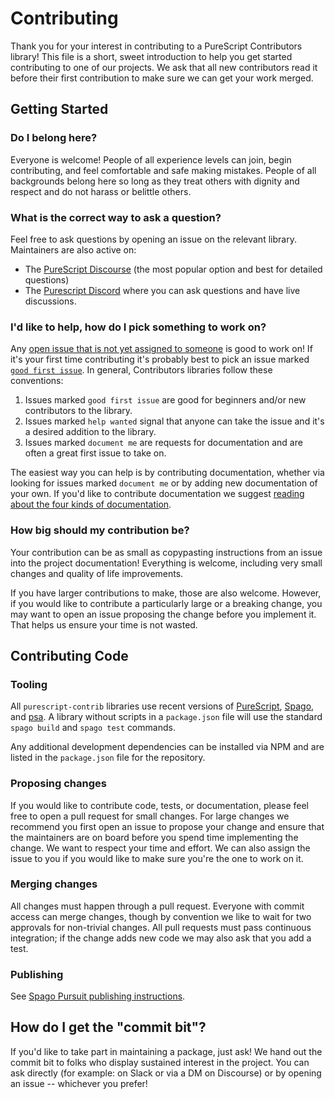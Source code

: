 # Contributing

Thank you for your interest in contributing to a PureScript Contributors library! This file is a short, sweet introduction to help you get started contributing to one of our projects. We ask that all new contributors read it before their first contribution to make sure we can get your work merged.

## Getting Started

### Do I belong here?

Everyone is welcome! People of all experience levels can join, begin contributing, and feel comfortable and safe making mistakes. People of all backgrounds belong here so long as they treat others with dignity and respect and do not harass or belittle others.

### What is the correct way to ask a question?

Feel free to ask questions by opening an issue on the relevant library. Maintainers are also active on:

- The [PureScript Discourse](https://discourse.purescript.org) (the most popular option and best for detailed questions)
- The [Purescript Discord](https://purescript.org/chat) where you can ask questions and have live discussions.

### I'd like to help, how do I pick something to work on?

Any [open issue that is not yet assigned to someone](https://github.com/issues?q=is%3Aopen+is%3Aissue+archived%3Afalse+user%3Apurescript-contrib+no%3Aassignee) is good to work on! If it's your first time contributing it's probably best to pick an issue marked [`good first issue`](https://github.com/issues?q=is%3Aopen+is%3Aissue+archived%3Afalse+user%3Apurescript-contrib+no%3Aassignee+label%3A%22good+first+issue%22). In general, Contributors libraries follow these conventions:

1. Issues marked `good first issue` are good for beginners and/or new contributors to the library.
2. Issues marked `help wanted` signal that anyone can take the issue and it's a desired addition to the library.
3. Issues marked `document me` are requests for documentation and are often a great first issue to take on.

The easiest way you can help is by contributing documentation, whether via looking for issues marked `document me` or by adding new documentation of your own. If you'd like to contribute documentation we suggest [reading about the four kinds of documentation](https://documentation.divio.com).

### How big should my contribution be?

Your contribution can be as small as copypasting instructions from an issue into the project documentation! Everything is welcome, including very small changes and quality of life improvements.

If you have larger contributions to make, those are also welcome. However, if you would like to contribute a particularly large or a breaking change, you may want to open an issue proposing the change before you implement it. That helps us ensure your time is not wasted.

## Contributing Code

### Tooling

All `purescript-contrib` libraries use recent versions of [PureScript](https://github.com/purescript/purescript), [Spago](https://github.com/purescript/spago), and [psa](https://github.com/natefaubion/purescript-psa). A library without scripts in a `package.json` file will use the standard `spago build` and `spago test` commands.

Any additional development dependencies can be installed via NPM and are listed in the `package.json` file for the repository.

### Proposing changes

If you would like to contribute code, tests, or documentation, please feel free to open a pull request for small changes. For large changes we recommend you first open an issue to propose your change and ensure that the maintainers are on board before you spend time implementing the change. We want to respect your time and effort. We can also assign the issue to you if you would like to make sure you're the one to work on it.

### Merging changes

All changes must happen through a pull request. Everyone with commit access can merge changes, though by convention we like to wait for two approvals for non-trivial changes. All pull requests must pass continuous integration; if the change adds new code we may also ask that you add a test.

### Publishing

See [Spago Pursuit publishing instructions](https://github.com/purescript/spago?tab=readme-ov-file#publish-my-library).

## How do I get the "commit bit"?

If you'd like to take part in maintaining a package, just ask! We hand out the commit bit to folks who display sustained interest in the project. You can ask directly (for example: on Slack or via a DM on Discourse) or by opening an issue -- whichever you prefer!
